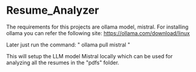 # Resume_Analyzer

The requirements for this projects are ollama model, mistral. For installing ollama you can refer the following site:
https://ollama.com/download/linux

Later just run the command:
" ollama pull mistral "

This will setup the LLM model Mistral locally which can be used for analyzing all the resumes in the "pdfs" folder.
